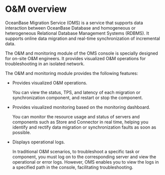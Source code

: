 # O&M overview

OceanBase Migration Service (OMS) is a service that supports data interaction between OceanBase Database and homogeneous or heterogeneous Relational Database Management Systems (RDBMS). It supports online data migration and real-time synchronization of incremental data.

The O\&M and monitoring module of the OMS console is specially designed for on-site O\&M engineers. It provides visualized O\&M operations for troubleshooting in an isolated network.

The O\&M and monitoring module provides the following features:

* Provides visualized O\&M operations.

  You can view the status, TPS, and latency of each migration or synchronization component, and restart or stop the component.
  
* Provides visualized monitoring based on the monitoring dashboard.

  You can monitor the resource usage and status of servers and components such as Store and Connector in real time, helping you identify and rectify data migration or synchronization faults as soon as possible.
  
* Displays operational logs.

  In traditional O\&M scenarios, to troubleshoot a specific task or component, you must log on to the corresponding server and view the operational or error logs. However, OMS enables you to view the logs in a specified path in the console, facilitating troubleshooting.